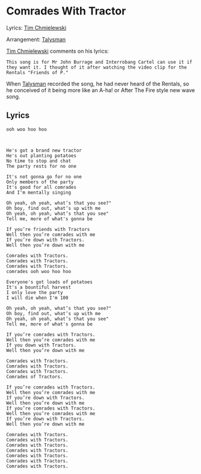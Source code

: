 # Comrades With Tractor 

Lyrics: [Tim Chmielewski](/tim-chmielewski)

Arrangement: [Talysman](/talysman)

[Tim Chmielewski](/tim-chmielewski) comments on his lyrics:

    This song is for Mr John Burrage and Interrobang Cartel can use it if they want it. I thought of it after watching the video clip for the Rentals "Friends of P." 

When [Talysman](/talysman) recorded the song, he had never heard of the Rentals, so he conceived of it being more like an A-ha! or After The Fire style new wave song.


## Lyrics

    ooh woo hoo hoo 



    He's got a brand new tractor 
    He's out planting potatoes 
    No time to stop and chat 
    The party rests for no one 

    It's not gonna go for no one 
    Only members of the party 
    It's good for all comrades 
    And I'm mentally singing 

    Oh yeah, oh yeah, what’s that you see?" 
    Oh boy, find out, what’s up with me 
    Oh yeah, oh yeah, what’s that you see" 
    Tell me, more of what's gonna be 

    If you’re friends with Tractors 
    Well then you’re comrades with me 
    If you’re down with Tractors. 
    Well then you’re down with me 

    Comrades with Tractors. 
    Comrades with Tractors. 
    Comrades with Tractors. 
    comrades ooh woo hoo hoo 

    Everyone's got loads of potatoes 
    It's a bountiful harvest 
    I only love the party 
    I will die when I'm 100 

    Oh yeah, oh yeah, what’s that you see?" 
    Oh boy, find out, what’s up with me 
    Oh yeah, oh yeah, what’s that you see" 
    Tell me, more of what's gonna be 

    If you’re comrades with Tractors. 
    Well then you’re comrades with me 
    If you down with Tractors. 
    Well then you’re down with me 

    Comrades with Tractors. 
    Comrades with Tractors. 
    Comrades with Tractors. 
    Comrades of Tractors. 

    If you’re comrades with Tractors. 
    Well then you’re comrades with me 
    If you’re down with Tractors. 
    Well then you’re down with me 
    If you’re comrades with Tractors. 
    Well then you’re comrades with me 
    If you’re down with Tractors. 
    Well then you’re down with me 

    Comrades with Tractors. 
    Comrades with Tractors. 
    Comrades with Tractors. 
    Comrades with Tractors. 
    Comrades with Tractors. 
    Comrades with Tractors. 
    Comrades with Tractors. 